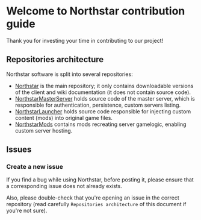 # Welcome to Northstar contribution guide

Thank you for investing your time in contributing to our project!

## Repositories architecture

Northstar software is split into several repositories:

* [Northstar](https://github.com/R2Northstar/Northstar) is the main repository; it only contains downloadable 
versions of the client and wiki documentation (it does not contain source code).
* [NorthstarMasterServer](https://github.com/R2Northstar/NorthstarMasterServer)
holds source code of the master server, which is responsible for authentication, persistence, custom servers
listing.
* [NorthstarLauncher](https://github.com/R2Northstar/NorthstarLauncher) holds source code responsible for 
injecting custom content (mods) into original game files.
* [NorthstarMods](https://github.com/R2Northstar/NorthstarMods) contains mods recreating server gamelogic,
enabling custom server hosting.

## Issues

### Create a new issue 

If you find a bug while using Northstar, before posting it, please ensure that a corresponding issue does not 
already exists.

Also, please double-check that you're opening an issue in the correct repository (read carefully `Repositories architecture`
of this document if you're not sure).

